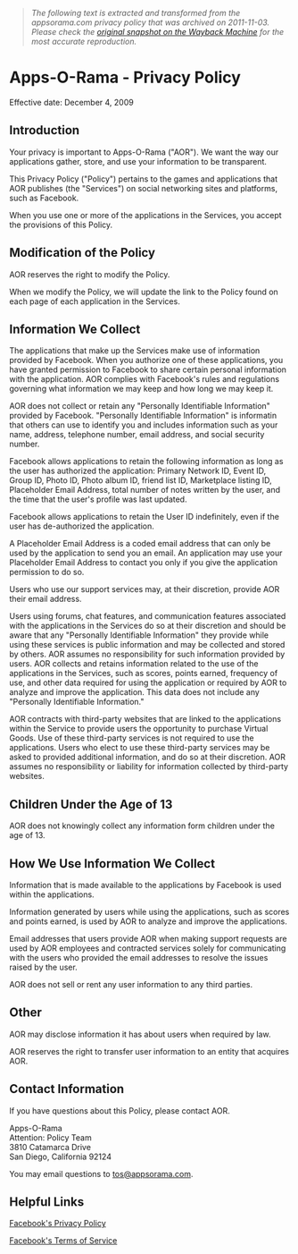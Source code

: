 > *The following text is extracted and transformed from the appsorama.com privacy policy that was archived on 2011-11-03. Please check the [original snapshot on the Wayback Machine](https://web.archive.org/web/20111103022551id_/http%3A//appsorama.com/privacy) for the most accurate reproduction.*

# Apps-O-Rama - Privacy Policy

Effective date: December 4, 2009

## Introduction

Your privacy is important to Apps-O-Rama ("AOR"). We want the way our applications gather, store, and use your information to be transparent.

This Privacy Policy ("Policy") pertains to the games and applications that AOR publishes (the "Services") on social networking sites and platforms, such as Facebook.

When you use one or more of the applications in the Services, you accept the provisions of this Policy.

## Modification of the Policy

AOR reserves the right to modify the Policy.

When we modify the Policy, we will update the link to the Policy found on each page of each application in the Services.

## Information We Collect

The applications that make up the Services make use of information provided by Facebook. When you authorize one of these applications, you have granted permission to Facebook to share certain personal information with the application. AOR complies with Facebook's rules and regulations governing what information we may keep and how long we may keep it.

AOR does not collect or retain any "Personally Identifiable Information" provided by Facebook. "Personally Identifiable Information" is informatin that others can use to identify you and includes information such as your name, address, telephone number, email address, and social security number.

Facebook allows applications to retain the following information as long as the user has authorized the application: Primary Network ID, Event ID, Group ID, Photo ID, Photo album ID, friend list ID, Marketplace listing ID, Placeholder Email Address, total number of notes written by the user, and the time that the user's profile was last updated.

Facebook allows applications to retain the User ID indefinitely, even if the user has de-authorized the application.

A Placeholder Email Address is a coded email address that can only be used by the application to send you an email. An application may use your Placeholder Email Address to contact you only if you give the application permission to do so.

Users who use our support services may, at their discretion, provide AOR their email address. 

Users using forums, chat features, and communication features associated with the applications in the Services do so at their discretion and should be aware that any "Personally Identifiable Information" they provide while using these services is public information and may be collected and stored by others. AOR assumes no responsibility for such information provided by users. AOR collects and retains information related to the use of the applications in the Services, such as scores, points earned, frequency of use, and other data required for using the application or required by AOR to analyze and improve the application. This data does not include any "Personally Identifiable Information."

AOR contracts with third-party websites that are linked to the applications within the Service to provide users the opportunity to purchase Virtual Goods. Use of these third-party services is not required to use the applications. Users who elect to use these third-party services may be asked to provided additional information, and do so at their discretion. AOR assumes no responsibility or liability for information collected by third-party websites.

## Children Under the Age of 13

AOR does not knowingly collect any information form children under the age of 13.

## How We Use Information We Collect

Information that is made available to the applications by Facebook is used within the applications. 

Information generated by users while using the applications, such as scores and points earned, is used by AOR to analyze and improve the applications. 

Email addresses that users provide AOR when making support requests are used by AOR employees and contracted services solely for communicating with the users who provided the email addresses to resolve the issues raised by the user. 

AOR does not sell or rent any user information to any third parties.

## Other

AOR may disclose information it has about users when required by law.

AOR reserves the right to transfer user information to an entity that acquires AOR.

## Contact Information

If you have questions about this Policy, please contact AOR.

Apps-O-Rama  
Attention: Policy Team  
3810 Catamarca Drive  
San Diego, California 92124

You may email questions to [tos@appsorama.com](mailto:tos@appsorama.com).

## Helpful Links

[Facebook's Privacy Policy](http://www.facebook.com/policy.php)

[Facebook's Terms of Service](http://www.facebook.com/terms.php)

